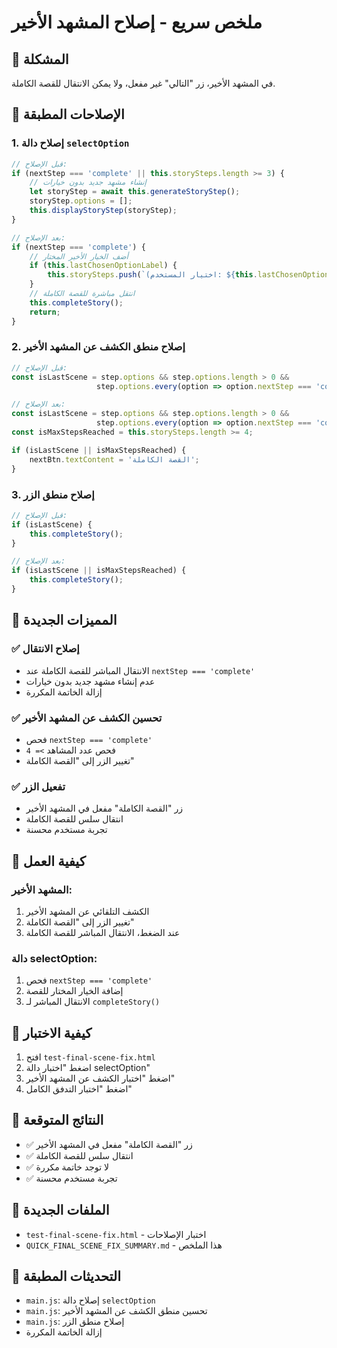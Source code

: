 # ملخص سريع - إصلاح المشهد الأخير

## 🎯 المشكلة
في المشهد الأخير، زر "التالي" غير مفعل، ولا يمكن الانتقال للقصة الكاملة.

## 🔧 الإصلاحات المطبقة

### 1. إصلاح دالة `selectOption`
```javascript
// قبل الإصلاح:
if (nextStep === 'complete' || this.storySteps.length >= 3) {
    // إنشاء مشهد جديد بدون خيارات
    let storyStep = await this.generateStoryStep();
    storyStep.options = [];
    this.displayStoryStep(storyStep);
}

// بعد الإصلاح:
if (nextStep === 'complete') {
    // أضف الخيار الأخير المختار
    if (this.lastChosenOptionLabel) {
        this.storySteps.push(`(اختيار المستخدم: ${this.lastChosenOptionLabel})`);
    }
    // انتقل مباشرة للقصة الكاملة
    this.completeStory();
    return;
}
```

### 2. إصلاح منطق الكشف عن المشهد الأخير
```javascript
// قبل الإصلاح:
const isLastScene = step.options && step.options.length > 0 && 
                   step.options.every(option => option.nextStep === 'complete');

// بعد الإصلاح:
const isLastScene = step.options && step.options.length > 0 && 
                   step.options.every(option => option.nextStep === 'complete');
const isMaxStepsReached = this.storySteps.length >= 4;

if (isLastScene || isMaxStepsReached) {
    nextBtn.textContent = 'القصة الكاملة';
}
```

### 3. إصلاح منطق الزر
```javascript
// قبل الإصلاح:
if (isLastScene) {
    this.completeStory();
}

// بعد الإصلاح:
if (isLastScene || isMaxStepsReached) {
    this.completeStory();
}
```

## 🚀 المميزات الجديدة

### ✅ إصلاح الانتقال
- الانتقال المباشر للقصة الكاملة عند `nextStep === 'complete'`
- عدم إنشاء مشهد جديد بدون خيارات
- إزالة الخاتمة المكررة

### ✅ تحسين الكشف عن المشهد الأخير
- فحص `nextStep === 'complete'`
- فحص عدد المشاهد `>= 4`
- تغيير الزر إلى "القصة الكاملة"

### ✅ تفعيل الزر
- زر "القصة الكاملة" مفعل في المشهد الأخير
- انتقال سلس للقصة الكاملة
- تجربة مستخدم محسنة

## 📝 كيفية العمل

### المشهد الأخير:
1. الكشف التلقائي عن المشهد الأخير
2. تغيير الزر إلى "القصة الكاملة"
3. عند الضغط، الانتقال المباشر للقصة الكاملة

### دالة selectOption:
1. فحص `nextStep === 'complete'`
2. إضافة الخيار المختار للقصة
3. الانتقال المباشر لـ `completeStory()`

## 🧪 كيفية الاختبار
1. افتح `test-final-scene-fix.html`
2. اضغط "اختبار دالة selectOption"
3. اضغط "اختبار الكشف عن المشهد الأخير"
4. اضغط "اختبار التدفق الكامل"

## 🎯 النتائج المتوقعة
- ✅ زر "القصة الكاملة" مفعل في المشهد الأخير
- ✅ انتقال سلس للقصة الكاملة
- ✅ لا توجد خاتمة مكررة
- ✅ تجربة مستخدم محسنة

## 📁 الملفات الجديدة
- `test-final-scene-fix.html` - اختبار الإصلاحات
- `QUICK_FINAL_SCENE_FIX_SUMMARY.md` - هذا الملخص

## 🔄 التحديثات المطبقة
- `main.js`: إصلاح دالة `selectOption`
- `main.js`: تحسين منطق الكشف عن المشهد الأخير
- `main.js`: إصلاح منطق الزر
- إزالة الخاتمة المكررة 